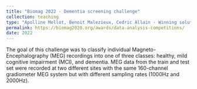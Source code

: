 ```yaml
---
title: "Biomag 2022 - Dementia screening challenge"
collection: teaching
type: "Apolline Mellot, Benoit Malezieux, Cedric Allain - Winning solution"
permalink: https://biomag2020.org/awards/data-analysis-competitions/
date: 2022
---
```


The goal of this challenge was to classify individual Magneto-Encephalography (MEG) recordings into one of three classes: healthy, mild cognitive impairment (MCI), and dementia. MEG data from the train and test set were recorded at two different sites with the same 160-channel gradiometer MEG system but with different sampling rates (1000Hz and 2000Hz).